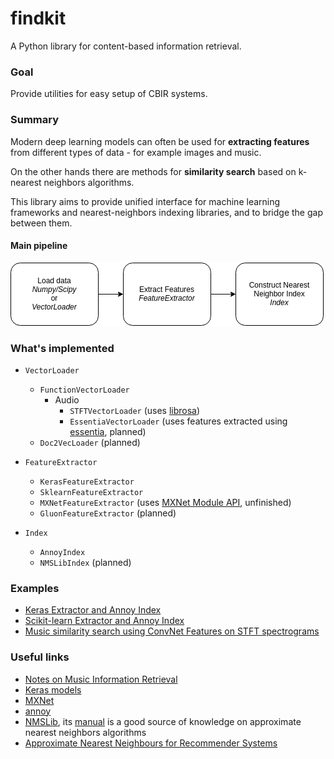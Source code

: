 # findkit


A Python library for content-based information retrieval.

### Goal

Provide utilities for easy setup of CBIR systems.

### Summary

Modern deep learning models can often be used for **extracting features** from different types of data - for example images and music.

On the other hands there are methods for **similarity search** based on k-nearest neighbors algorithms.

This library aims to provide unified interface for machine learning frameworks and nearest-neighbors indexing libraries, and to bridge the gap between them.

#### Main pipeline

![](resources/Pipeline%20Diagram.png)

### What's implemented

- `VectorLoader`
    - `FunctionVectorLoader`
        - Audio
            - `STFTVectorLoader` (uses [librosa](https://librosa.github.io/librosa/))
            - `EssentiaVectorLoader` (uses features extracted using [essentia](http://essentia.upf.edu/documentation/), planned) 
    - `Doc2VecLoader` (planned)

- `FeatureExtractor`
    - `KerasFeatureExtractor` 
    - `SklearnFeatureExtractor`
    - `MXNetFeatureExtractor` (uses [MXNet Module API](https://mxnet.apache.org/api/python/module/module.html), unfinished)
    - `GluonFeatureExtractor` (planned)
    
- `Index`
    - `AnnoyIndex`
    - `NMSLibIndex` (planned)


### Examples

* [Keras Extractor and Annoy Index](https://github.com/lambdaofgod/findkit/blob/master/examples/keras%20extractor%20%26%20annoy%20index.ipynb)
* [Scikit-learn Extractor and Annoy Index](https://github.com/lambdaofgod/findkit/blob/master/examples/sklearn%20extractor%20%26%20annoy%20index.ipynb)
* [Music similarity search using ConvNet Features on STFT spectrograms](https://colab.research.google.com/github/lambdaofgod/findkit/blob/master/examples/Music%20similarity%20search%20using%20ConvNet%20on%20STFT%20spectrograms.ipynb#)

### Useful links

* [Notes on Music Information Retrieval](https://musicinformationretrieval.com)
* [Keras models](https://keras.io/applications/)
* [MXNet](https://mxnet.apache.org)
* [annoy](https://github.com/spotify/annoy)
* [NMSLib](https://github.com/nmslib/nmslib/tree/master/python_bindings), its [manual](https://pdfs.semanticscholar.org/d9d8/744fa1c527780739a843fd825b669a372a24.pdf) is a good source of knowledge on approximate nearest neighbors algorithms
* [Approximate Nearest Neighbours for Recommender Systems](https://www.benfrederickson.com/approximate-nearest-neighbours-for-recommender-systems/)
